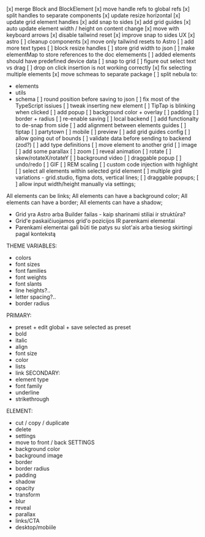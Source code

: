 [x] merge Block and BlockElement
[x] move handle refs to global refs
[x] split handles to separate components
[x] update resize horizontal
[x] update grid element handles
[x] add snap to sides
[x] add grid guides
[x] auto update element width / height on content change
[x] move with keyboard arrows
[x] disable tailwind reset
[x] improve snap to sides UX
[x] astro
[ ] cleanup components
[x] move only tailwind resets to Astro
[ ] add more text types
[ ] block resize handles
[ ] store grid width to json
[ ] make elementMap to store references to the doc elemements
[ ] added elements should have predefined device data
[ ] snap to grid
[ ] figure out select text vs drag
[ ] drop on click insertion is not working correctly
[x] fix selecting multiple elements
[x] move schmeas to separate package
[ ] split nebula to:
- elements
- utils
- schema
[ ] round position before saving to json
[ ] fix most of the TypeScript issiues
[ ] tweak inserting new element
[ ] TipTap is blinking when clicked
[ ] add popup
[ ] background color + overlay
[ ] padding
[ ] border + radius
[ ] re-enable saving
[ ] local backend
[ ] add functionalty to de-snap from side
[ ] add alignment between elements guides
[ ] tiptap
[ ] partytown
[ ] mobile
[ ] preview
[ ] add grid guides config
[ ] allow going out of bounds
[ ] validate data before sending to backend (zod?)
[ ] add type definitions
[ ] move element to another grid
[ ] image
[ ] add some parallax
[ ] zoom
[ ] reveal animation
[ ] rotate
[ ] skew/rotateX/rotateY
[ ] background video
[ ] draggable popup
[ ] undo/redo
[ ] GIF
[ ] REM scaling
[ ] custom code injection with highlight
[ ] select all elements within selected grid element
[ ] multiple gird variations - grid.studio, figma dots, vertical lines;
[ ] draggable popups;
[ ] allow input width/height manually via settings;

All elements can be links;
All elements can have a background color;
All elements can have a border;
All elements can have a shadow;

- Grid yra Astro arba Builder failas - kaip sharinami stiliai ir struktūra?
- Grid'e paskaičiuojamos grid'o pozicijos IR parenkami elementai
- Parenkami elementai gali būti tie patys su slot'ais arba tiesiog skirtingi pagal kontekstą


THEME VARIABLES:
- colors
- font sizes
- font families
- font weights
- font slants
- line heights?..
- letter spacing?..
- border radius

PRIMARY:
- preset + edit global + save selected as preset
- bold
- italic
- align
- font size
- color
- lists
- link
SECONDARY:
- element type
- font family
- underline
- strikethrough

ELEMENT:
- cut / copy / duplicate
- delete
- settings
- move to front / back
SETTINGS
- background color
- background image
- border
- border radius
- padding
- shadow
- opacity
- transform
- blur
- reveal
- parallax
- links/CTA
- desktop/mobiile